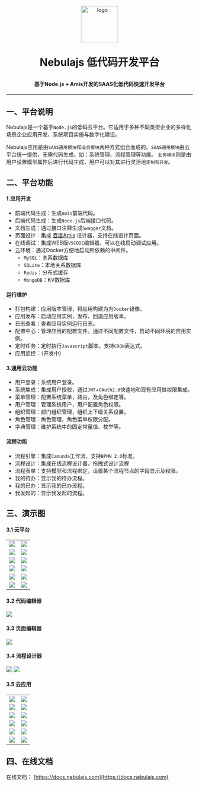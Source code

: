 <p align="center">
	<img width="100" alt="logo" src="https://nebulajs-1251015100.cos.ap-chengdu.myqcloud.com/screenshot%2Fnebulajs.png">
</p>
<h1 align="center" style="margin: 30px 0 30px; font-weight: bold;">Nebulajs 低代码开发平台</h1>
<h4 align="center">基于Node.js + Amis开发的SAAS化低代码快速开发平台</h4>
<!-- p align="center">
	<a href="https://gitee.com/y_project/RuoYi/stargazers"><img src="https://gitee.com/y_project/RuoYi/badge/star.svg?theme=gvp"></a>
	<a href="https://gitee.com/y_project/RuoYi"><img src="https://img.shields.io/badge/RuoYi-v4.8.1-brightgreen.svg"></a>
	<a href="https://gitee.com/y_project/RuoYi/blob/master/LICENSE"><img src="https://img.shields.io/github/license/mashape/apistatus.svg"></a>
</p!-->

---

## 一、平台说明
Nebulajs是一个基于`Node.js`的低码云平台。它适用于多种不同类型企业的多样化场景企业应用开发、系统项目实施与数字化建设。

Nebulajs应用是由`SAAS通用模块`和`业务模块`两种方式组合而成的。`SAAS通用模块`由云平台统一提供，无需代码生成。如：系统管理、流程管理等功能。
`业务模块`则是由用户设置模型属性后进行代码生成，用户可以对其进行灵活地`定制和开发`。

## 二、平台功能
#### 1.应用开发
 * 前端代码生成：生成`Amis`前端代码。
 * 后端代码生成：生成`Node.js`后端接口代码。
 * 文档生成：通过接口注释生成`Swagger`文档。
 * 页面设计：集成 [百度Amis](https://aisuda.bce.baidu.com/amis/zh-CN/docs/index) 设计器，支持在线设计页面。
 * 在线调试：集成WEB版`VSCODE`编辑器，可以在线启动调试应用。
 * 云环境：通过Docker方便地启动所依赖的中间件。
   * `MySQL`：关系数据库
   * `SQLite`：本地关系数据库
   * `Redis`：分布式缓存
   * `MongoDB`：KV数据库

#### 运行维护
 * 打包构建：应用版本管理，将应用构建为为`Docker`镜像。
 * 应用发布：启动应用实例，发布、回退应用版本。
 * 日志查看：查看应用实例运行日志。
 * 配置中心：管理应用的配置文件。通过不同配置文件，启动不同环境的应用实例。
 * 定时任务：定时执行`Javascript`脚本，支持`CRON`表达式。
 * 应用监控：（开发中）

#### 3.通用云功能
 * 用户登录：系统用户登录。
 * 系统集成：集成用户授权，通过`JWT`+`OAuth2.0`快速地和现有应用做权限集成。
 * 菜单管理：配置系统菜单，路由，及角色绑定等。
 * 用户管理：管理系统用户，用户配置角色权限。
 * 组织管理：部门组织管理，组织上下级关系设置。
 * 角色管理：角色管理，角色菜单权限分配。
 * 字典管理：维护系统中的固定常量值、枚举等。

#### 流程功能
 * 流程引擎：集成`Camunda`工作流，支持`BPMN 2.0`标准。
 * 流程设计：集成在线流程设计器，拖拽式设计流程
 * 流程表单：支持模型和流程绑定，设置某个流程节点的字段显示及权限。
 * 我的待办：显示我的待办流程。
 * 我的已办：显示我的已办流程。
 * 我发起的：显示我发起的流程。


## 三、演示图

#### 3.1 云平台
<table>
    <tr>
        <td><img src="https://nebulajs-1251015100.cos.ap-chengdu.myqcloud.com/screenshot%2F1501747901234_.pic.jpg"></td>
        <td><img src="https://nebulajs-1251015100.cos.ap-chengdu.myqcloud.com/screenshot%2F1211747538227_.pic.jpg"></td>
    </tr>
    <tr>
        <td><img src="https://nebulajs-1251015100.cos.ap-chengdu.myqcloud.com/screenshot%2F1181747479467_.pic.jpg"></td>
        <td><img src="https://nebulajs-1251015100.cos.ap-chengdu.myqcloud.com/screenshot%2F1191747480447_.pic.jpg"></td>
    </tr>
    <tr>
        <td><img src="https://nebulajs-1251015100.cos.ap-chengdu.myqcloud.com/screenshot%2F1201747480447_.pic.jpg"></td>
        <td><img src="https://nebulajs-1251015100.cos.ap-chengdu.myqcloud.com/screenshot%2F1521747905876_.pic.jpg"></td>
    </tr>
    <tr>
        <td><img src="https://nebulajs-1251015100.cos.ap-chengdu.myqcloud.com/screenshot%2F1541747906231_.pic.jpg"></td>
        <td><img src="https://nebulajs-1251015100.cos.ap-chengdu.myqcloud.com/screenshot%2F1551747906544_.pic.jpg"></td>
    </tr>
    <tr>
        <td><img src="https://nebulajs-1251015100.cos.ap-chengdu.myqcloud.com/screenshot%2F1701747980879_.pic.jpg"></td>
        <td><img src="https://nebulajs-1251015100.cos.ap-chengdu.myqcloud.com/screenshot%2F1721747991209_.pic.jpg"></td>
    </tr>
    <tr>
        <td><img src="https://nebulajs-1251015100.cos.ap-chengdu.myqcloud.com/screenshot%2F1581747912911_.pic.jpg"></td>
        <td><img src="https://nebulajs-1251015100.cos.ap-chengdu.myqcloud.com/screenshot%2F1591747912938_.pic.jpg"></td>
    </tr>

</table>

#### 3.2 代码编辑器
![](https://nebulajs-1251015100.cos.ap-chengdu.myqcloud.com/screenshot%2F1481747832488_.pic.jpg)

#### 3.3 页面编辑器
![](https://nebulajs-1251015100.cos.ap-chengdu.myqcloud.com/screenshot%2F1531747906033_.pic.jpg)

#### 3.4 流程设计器
![](https://nebulajs-1251015100.cos.ap-chengdu.myqcloud.com/screenshot%2Fsystem%2F1781748086853_.pic.jpg)
![](https://nebulajs-1251015100.cos.ap-chengdu.myqcloud.com/screenshot%2Fsystem%2F1771748086827_.pic.jpg)

#### 3.5 云应用

<table>
    <tr>
        <td><img src="https://nebulajs-1251015100.cos.ap-chengdu.myqcloud.com/screenshot%2F1511747901261_.pic.jpg"></td>
        <td><img src="https://nebulajs-1251015100.cos.ap-chengdu.myqcloud.com/screenshot%2Fsystem%2F1791748088407_.pic.jpg"></td>
    </tr>
    <tr>
        <td><img src="https://nebulajs-1251015100.cos.ap-chengdu.myqcloud.com/screenshot%2Fsystem%2F1611747915966_.pic.jpg"></td>
        <td><img src="https://nebulajs-1251015100.cos.ap-chengdu.myqcloud.com/screenshot%2Fsystem%2F1651747916161_.pic.jpg"></td>
    </tr>
    <tr>
        <td><img src="https://nebulajs-1251015100.cos.ap-chengdu.myqcloud.com/screenshot%2Fsystem%2F1621747916019_.pic.jpg"></td>
        <td><img src="https://nebulajs-1251015100.cos.ap-chengdu.myqcloud.com/screenshot%2Fsystem%2F1661747916241_.pic.jpg"></td>
    </tr>
    <tr>
        <td><img src="https://nebulajs-1251015100.cos.ap-chengdu.myqcloud.com/screenshot%2Fsystem%2F1671747916297_.pic.jpg"></td>
        <td><img src="https://nebulajs-1251015100.cos.ap-chengdu.myqcloud.com/screenshot%2Fsystem%2F1691747916349_.pic.jpg"></td>
    </tr>
    <tr>
        <td><img src="https://nebulajs-1251015100.cos.ap-chengdu.myqcloud.com/screenshot%2Fsystem%2F1741748086514_.pic.jpg"></td>
        <td><img src="https://nebulajs-1251015100.cos.ap-chengdu.myqcloud.com/screenshot%2Fsystem%2F1801748088444_.pic.jpg"></td>
    </tr>
    <tr>
        <td><img src="https://nebulajs-1251015100.cos.ap-chengdu.myqcloud.com/screenshot%2Fsystem%2F1821748088489_.pic.jpg"></td>
        <td><img src="https://nebulajs-1251015100.cos.ap-chengdu.myqcloud.com/screenshot%2Fsystem%2F1831748088600_.pic.jpg"></td>
    </tr>
</table>

## 四、在线文档

在线文档： [https://docs.nebulajs.com](https://docs.nebulajs.com)


